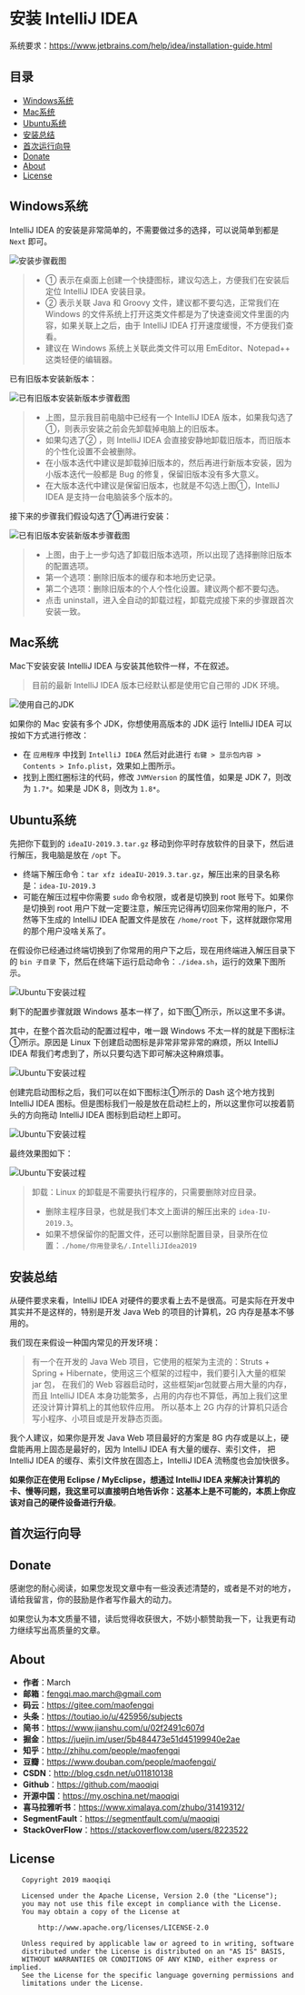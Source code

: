 # 安装 IntelliJ IDEA

系统要求：https://www.jetbrains.com/help/idea/installation-guide.html

## 目录

* [Windows系统](#Windows系统)
* [Mac系统](#Mac系统)
* [Ubuntu系统](#Ubuntu系统)
* [安装总结](#安装总结)
* [首次运行向导](#首次运行向导)
* [Donate](#Donate)
* [About](#About)
* [License](#License)


## Windows系统

IntelliJ IDEA 的安装是非常简单的，不需要做过多的选择，可以说简单到都是 `Next` 即可。

![安装步骤截图](images/idea_first_install.jpg)

> * ① 表示在桌面上创建一个快捷图标，建议勾选上，方便我们在安装后定位 IntelliJ IDEA 安装目录。
> * ② 表示关联 Java 和 Groovy 文件，建议都不要勾选，正常我们在 Windows 的文件系统上打开这类文件都是为了快速查阅文件里面的内容，如果关联上之后，由于 IntelliJ IDEA 打开速度缓慢，不方便我们查看。
> * 建议在 Windows 系统上关联此类文件可以用 EmEditor、Notepad++ 这类轻便的编辑器。

已有旧版本安装新版本：

![已有旧版本安装新版本步骤截图](images/idea_repeatedly_install_1.jpg)

> * 上图，显示我目前电脑中已经有一个 IntelliJ IDEA 版本，如果我勾选了①，则表示安装之前会先卸载掉电脑上的旧版本。
> * 如果勾选了② ，则 IntelliJ IDEA 会直接安静地卸载旧版本，而旧版本的个性化设置不会被删除。
> * 在小版本迭代中建议是卸载掉旧版本的，然后再进行新版本安装，因为小版本迭代一般都是 Bug 的修复，保留旧版本没有多大意义。
> * 在大版本迭代中建议是保留旧版本，也就是不勾选上图①，IntelliJ IDEA 是支持一台电脑装多个版本的。

接下来的步骤我们假设勾选了①再进行安装：

![已有旧版本安装新版本步骤截图](images/idea_repeatedly_install_2.jpg)

> * 上图，由于上一步勾选了卸载旧版本选项，所以出现了选择删除旧版本的配置选项。
> * 第一个选项：删除旧版本的缓存和本地历史记录。
> * 第二个选项：删除旧版本的个人个性化设置。建议两个都不要勾选。
> * 点击 uninstall，进入全自动的卸载过程，卸载完成接下来的步骤跟首次安装一致。


## Mac系统

Mac下安装安装 IntelliJ IDEA 与安装其他软件一样，不在叙述。

> 目前的最新 IntelliJ IDEA 版本已经默认都是使用它自己带的 JDK 环境。

![使用自己的JDK](images/idea_mac_jdk.png)

如果你的 Mac 安装有多个 JDK，你想使用高版本的 JDK 运行 IntelliJ IDEA 可以按如下方式进行修改：

* 在 `应用程序` 中找到 `IntelliJ IDEA` 然后对此进行 `右键 > 显示包内容 > Contents > Info.plist`，效果如上图所示。
* 找到上图红圈标注的代码，修改 `JVMVersion` 的属性值，如果是 JDK 7，则改为 `1.7*`。如果是 JDK 8，则改为 `1.8*`。


## Ubuntu系统

先把你下载到的 `ideaIU-2019.3.tar.gz` 移动到你平时存放软件的目录下，然后进行解压，我电脑是放在 `/opt` 下。
  
  * 终端下解压命令：`tar xfz ideaIU-2019.3.tar.gz`，解压出来的目录名称是：`idea-IU-2019.3`
  * 可能在解压过程中你需要 `sudo` 命令权限，或者是切换到 root 账号下。如果你是切换到 root 用户下就一定要注意，解压完记得再切回来你常用的账户，不然等下生成的 IntelliJ IDEA 配置文件是放在 `/home/root` 下，这样就跟你常用的那个用户没啥关系了。

在假设你已经通过终端切换到了你常用的用户下之后，现在用终端进入解压目录下的 `bin 子目录` 下，然后在终端下运行启动命令：`./idea.sh`，运行的效果下图所示。

![Ubuntu下安装过程](images/idea_ubuntu_install_1.jpg)

剩下的配置步骤就跟 Windows 基本一样了，如下图①所示，所以这里不多讲。

其中，在整个首次启动的配置过程中，唯一跟 Windows 不太一样的就是下图标注①所示。原因是 Linux 下创建启动图标是非常非常非常的麻烦，所以 IntelliJ IDEA 帮我们考虑到了，所以只要勾选下即可解决这种麻烦事。

![Ubuntu下安装过程](images/idea_ubuntu_install_2.jpg)

创建完启动图标之后，我们可以在如下图标注①所示的 Dash 这个地方找到 IntelliJ IDEA 图标。但是图标我们一般是放在启动栏上的，所以这里你可以按着箭头的方向拖动 IntelliJ IDEA 图标到启动栏上即可。

![Ubuntu下安装过程](images/idea_ubuntu_install_3.jpg)

最终效果图如下：

![Ubuntu下安装过程](images/idea_ubuntu_install_4.jpg)

> 卸载：Linux 的卸载是不需要执行程序的，只需要删除对应目录。
> * 删除主程序目录，也就是我们本文上面讲的解压出来的 `idea-IU-2019.3`。
> * 如果不想保留你的配置文件，还可以删除配置目录，目录所在位置：`./home/你用登录名/.IntelliJIdea2019`


## 安装总结

从硬件要求来看，IntelliJ IDEA 对硬件的要求看上去不是很高。可是实际在开发中其实并不是这样的，特别是开发 Java Web 的项目的计算机，2G 内存是基本不够用的。

我们现在来假设一种国内常见的开发环境：

> 有一个在开发的 Java Web 项目，它使用的框架为主流的：Struts + Spring + Hibernate，使用这三个框架的过程中，我们要引入大量的框架 jar 包，
在我们的 Web 容器启动时，这些框架jar包就要占用大量的内存，而且 IntelliJ IDEA 本身功能繁多，占用的内存也不算低，再加上我们这里还没计算计算机上的其他软件应用。
所以基本上 2G 内存的计算机只适合写小程序、小项目或是开发静态页面。

我个人建议，如果你是开发 Java Web 项目最好的方案是 8G 内存或是以上，硬盘能再用上固态是最好的，因为 IntelliJ IDEA 有大量的缓存、索引文件，
把 IntelliJ IDEA 的缓存、索引文件放在固态上，IntelliJ IDEA 流畅度也会加快很多。

**如果你正在使用 Eclipse / MyEclipse，想通过 IntelliJ IDEA 来解决计算机的卡、慢等问题，我这里可以直接明白地告诉你：这基本上是不可能的，本质上你应该对自己的硬件设备进行升级**。


## 首次运行向导



## Donate

感谢您的耐心阅读，如果您发现文章中有一些没表述清楚的，或者是不对的地方，请给我留言，你的鼓励是作者写作最大的动力。

如果您认为本文质量不错，读后觉得收获很大，不妨小额赞助我一下，让我更有动力继续写出高质量的文章。


## About

* **作者**：March
* **邮箱**：fengqi.mao.march@gmail.com
* **码云**：https://gitee.com/maofengqi
* **头条**：https://toutiao.io/u/425956/subjects
* **简书**：https://www.jianshu.com/u/02f2491c607d
* **掘金**：https://juejin.im/user/5b484473e51d45199940e2ae
* **知乎**：http://zhihu.com/people/maofengqi
* **豆瓣**：https://www.douban.com/people/maofengqi/
* **CSDN**：http://blog.csdn.net/u011810138
* **Github**：https://github.com/maoqiqi
* **开源中国**：https://my.oschina.net/maoqiqi
* **喜马拉雅听书**：https://www.ximalaya.com/zhubo/31419312/
* **SegmentFault**：https://segmentfault.com/u/maoqiqi
* **StackOverFlow**：https://stackoverflow.com/users/8223522


## License

```
   Copyright 2019 maoqiqi

   Licensed under the Apache License, Version 2.0 (the "License");
   you may not use this file except in compliance with the License.
   You may obtain a copy of the License at

       http://www.apache.org/licenses/LICENSE-2.0

   Unless required by applicable law or agreed to in writing, software
   distributed under the License is distributed on an "AS IS" BASIS,
   WITHOUT WARRANTIES OR CONDITIONS OF ANY KIND, either express or implied.
   See the License for the specific language governing permissions and
   limitations under the License.
```